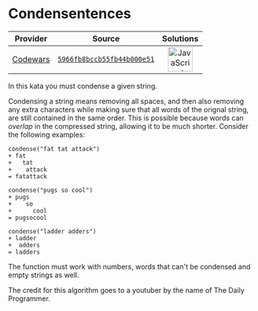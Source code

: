 [_metadata_:generated]: - "true"

# Condensentences

<!-- INFO TABLE BEGIN -->

| Provider                                        | Source                                                                               | Solutions                                                                                                                                                    |
| :---------------------------------------------: | :----------------------------------------------------------------------------------: | :----------------------------------------------------------------------------------------------------------------------------------------------------------: |
| [Codewars](../../../docs/providers/Codewars.md) | [`5966fb8bccb55fb44b000e51`](https://www.codewars.com/kata/5966fb8bccb55fb44b000e51) | [<img src="https://res.cloudinary.com/rascaltwo/image/upload/v1631924076/javascript_ehszr7.svg" alt="JavaScript" title="JavaScript" width="50" />](solve.js) |

<!-- INFO TABLE END -->

In this kata you must condense a given string.

Condensing a string means removing all spaces, and then also removing any extra characters while making sure that all words of the orignal string, are still contained in the same order. This is possible because words can *overlap* in the compressed string, allowing it to be much shorter. Consider the following examples:
```
condense("fat tat attack")
+ fat
+   tat
+    attack
= fatattack 

condense("pugs so cool")
+ pugs
+    so
+      cool
= pugsocool

condense("ladder adders")
+ ladder
+  adders
= ladders
```

The function must work with numbers, words that can't be condensed and empty strings as well.

The credit for this algorithm goes to a youtuber by the name of The Daily Programmer.



